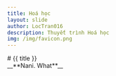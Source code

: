 ```yaml
---
title: Hoá học
layout: slide
author: LocTran016
description: Thuyết trình Hoá học
img: /img/favicon.png
---
```


<section>
# {{ title }}
</section><section>
__**Nani. What**__
</section>